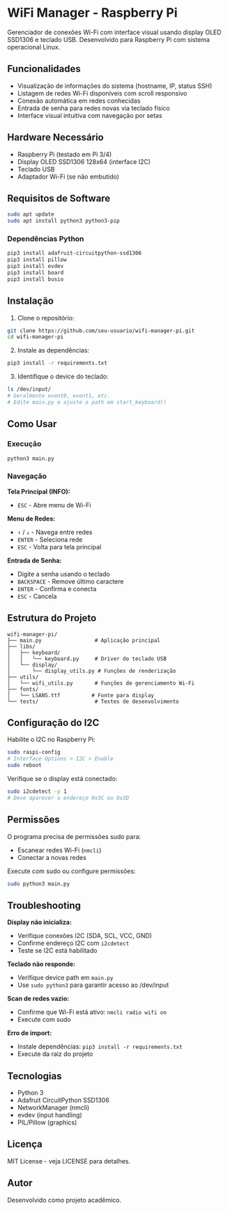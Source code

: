 # WiFi Manager - Raspberry Pi

Gerenciador de conexões Wi-Fi com interface visual usando display OLED SSD1306 e teclado USB. Desenvolvido para Raspberry Pi com sistema operacional Linux.

## Funcionalidades

- Visualização de informações do sistema (hostname, IP, status SSH)
- Listagem de redes Wi-Fi disponíveis com scroll responsivo
- Conexão automática em redes conhecidas
- Entrada de senha para redes novas via teclado físico
- Interface visual intuitiva com navegação por setas

## Hardware Necessário

- Raspberry Pi (testado em Pi 3/4)
- Display OLED SSD1306 128x64 (interface I2C)
- Teclado USB
- Adaptador Wi-Fi (se não embutido)

## Requisitos de Software

```bash
sudo apt update
sudo apt install python3 python3-pip
```

### Dependências Python

```bash
pip3 install adafruit-circuitpython-ssd1306
pip3 install pillow
pip3 install evdev
pip3 install board
pip3 install busio
```

## Instalação

1. Clone o repositório:
```bash
git clone https://github.com/seu-usuario/wifi-manager-pi.git
cd wifi-manager-pi
```

2. Instale as dependências:
```bash
pip3 install -r requirements.txt
```

3. Identifique o device do teclado:
```bash
ls /dev/input/
# Geralmente event0, event1, etc.
# Edite main.py e ajuste o path em start_keyboard()
```

## Como Usar

### Execução

```bash
python3 main.py
```

### Navegação

**Tela Principal (INFO):**
- `ESC` - Abre menu de Wi-Fi

**Menu de Redes:**
- `↑` / `↓` - Navega entre redes
- `ENTER` - Seleciona rede
- `ESC` - Volta para tela principal

**Entrada de Senha:**
- Digite a senha usando o teclado
- `BACKSPACE` - Remove último caractere
- `ENTER` - Confirma e conecta
- `ESC` - Cancela

## Estrutura do Projeto

```
wifi-manager-pi/
├── main.py                 # Aplicação principal
├── libs/
│   ├── keyboard/
│   │   └── keyboard.py     # Driver do teclado USB
│   └── display/
│       └── display_utils.py # Funções de renderização
├── utils/
│   └── wifi_utils.py       # Funções de gerenciamento Wi-Fi
├── fonts/
│   └── LSANS.ttf          # Fonte para display
└── tests/                  # Testes de desenvolvimento
```

## Configuração do I2C

Habilite o I2C no Raspberry Pi:

```bash
sudo raspi-config
# Interface Options > I2C > Enable
sudo reboot
```

Verifique se o display está conectado:

```bash
sudo i2cdetect -y 1
# Deve aparecer o endereço 0x3C ou 0x3D
```

## Permissões

O programa precisa de permissões sudo para:
- Escanear redes Wi-Fi (`nmcli`)
- Conectar a novas redes

Execute com sudo ou configure permissões:

```bash
sudo python3 main.py
```

## Troubleshooting

**Display não inicializa:**
- Verifique conexões I2C (SDA, SCL, VCC, GND)
- Confirme endereço I2C com `i2cdetect`
- Teste se I2C está habilitado

**Teclado não responde:**
- Verifique device path em `main.py`
- Use `sudo python3` para garantir acesso ao /dev/input

**Scan de redes vazio:**
- Confirme que Wi-Fi está ativo: `nmcli radio wifi on`
- Execute com sudo

**Erro de import:**
- Instale dependências: `pip3 install -r requirements.txt`
- Execute da raiz do projeto

## Tecnologias

- Python 3
- Adafruit CircuitPython SSD1306
- NetworkManager (nmcli)
- evdev (input handling)
- PIL/Pillow (graphics)

## Licença

MIT License - veja LICENSE para detalhes.

## Autor

Desenvolvido como projeto acadêmico.

